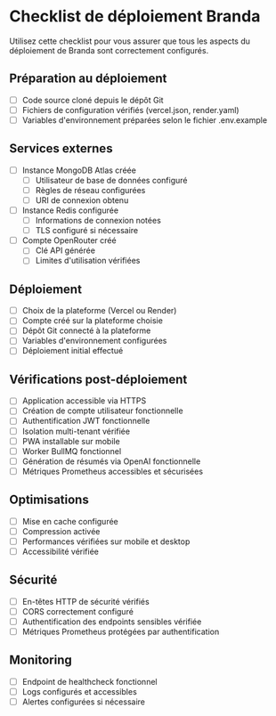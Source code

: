 # Checklist de déploiement Branda

Utilisez cette checklist pour vous assurer que tous les aspects du déploiement de Branda sont correctement configurés.

## Préparation au déploiement

- [ ] Code source cloné depuis le dépôt Git
- [ ] Fichiers de configuration vérifiés (vercel.json, render.yaml)
- [ ] Variables d'environnement préparées selon le fichier .env.example

## Services externes

- [ ] Instance MongoDB Atlas créée
  - [ ] Utilisateur de base de données configuré
  - [ ] Règles de réseau configurées
  - [ ] URI de connexion obtenu

- [ ] Instance Redis configurée
  - [ ] Informations de connexion notées
  - [ ] TLS configuré si nécessaire

- [ ] Compte OpenRouter créé
  - [ ] Clé API générée
  - [ ] Limites d'utilisation vérifiées

## Déploiement

- [ ] Choix de la plateforme (Vercel ou Render)
- [ ] Compte créé sur la plateforme choisie
- [ ] Dépôt Git connecté à la plateforme
- [ ] Variables d'environnement configurées
- [ ] Déploiement initial effectué

## Vérifications post-déploiement

- [ ] Application accessible via HTTPS
- [ ] Création de compte utilisateur fonctionnelle
- [ ] Authentification JWT fonctionnelle
- [ ] Isolation multi-tenant vérifiée
- [ ] PWA installable sur mobile
- [ ] Worker BullMQ fonctionnel
- [ ] Génération de résumés via OpenAI fonctionnelle
- [ ] Métriques Prometheus accessibles et sécurisées

## Optimisations

- [ ] Mise en cache configurée
- [ ] Compression activée
- [ ] Performances vérifiées sur mobile et desktop
- [ ] Accessibilité vérifiée

## Sécurité

- [ ] En-têtes HTTP de sécurité vérifiés
- [ ] CORS correctement configuré
- [ ] Authentification des endpoints sensibles vérifiée
- [ ] Métriques Prometheus protégées par authentification

## Monitoring

- [ ] Endpoint de healthcheck fonctionnel
- [ ] Logs configurés et accessibles
- [ ] Alertes configurées si nécessaire
